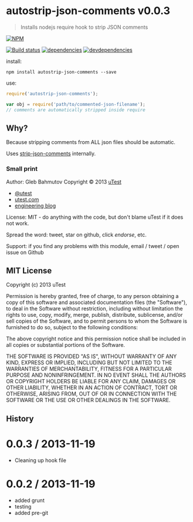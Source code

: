 # autostrip-json-comments v0.0.3

> Installs nodejs require hook to strip JSON comments

[![NPM][autostrip-json-comments-icon]][autostrip-json-comments-url]

[![Build status][autostrip-json-comments-ci-image]][autostrip-json-comments-ci-url]
[![dependencies][autostrip-json-comments-dependencies-image]][autostrip-json-comments-dependencies-url]
[![devdependencies][autostrip-json-comments-devdependencies-image]][autostrip-json-comments-devdependencies-url]

[autostrip-json-comments-icon]: https://nodei.co/npm/autostrip-json-comments.png?downloads=true
[autostrip-json-comments-url]: https://npmjs.org/package/autostrip-json-comments
[autostrip-json-comments-ci-image]: https://travis-ci.org/bahmutov/autostrip-json-comments.png?branch=master
[autostrip-json-comments-ci-url]: https://travis-ci.org/bahmutov/autostrip-json-comments
[autostrip-json-comments-dependencies-image]: https://david-dm.org/bahmutov/autostrip-json-comments.png
[autostrip-json-comments-dependencies-url]: https://david-dm.org/bahmutov/autostrip-json-comments
[autostrip-json-comments-devdependencies-image]: https://david-dm.org/bahmutov/autostrip-json-comments/dev-status.png
[autostrip-json-comments-devdependencies-url]: https://david-dm.org/bahmutov/autostrip-json-comments#info=devDependencies



install:

```
npm install autostrip-json-comments --save
```

use:

```javascript
require('autostrip-json-comments');

var obj = require('path/to/commented-json-filename');
// comments are automatically stripped inside require
```



## Why?

Because stripping comments from ALL json files should be automatic.

Uses [strip-json-comments](https://github.com/sindresorhus/strip-json-comments) internally.

### Small print

Author: Gleb Bahmutov Copyright &copy; 2013 [uTest](http://www.utest.com/)

* [@utest](https://twitter.com/utest)
* [utest.com](http://utest.com)
* [engineering blog](http://eng.utest.com/)

License: MIT - do anything with the code, but don't blame uTest if it does not work.

Spread the word: tweet, star on github, click *endorse*, etc.

Support: if you find any problems with this module, email / tweet / open issue on Github



## MIT License

Copyright (c) 2013 uTest

Permission is hereby granted, free of charge, to any person
obtaining a copy of this software and associated documentation
files (the "Software"), to deal in the Software without
restriction, including without limitation the rights to use,
copy, modify, merge, publish, distribute, sublicense, and/or sell
copies of the Software, and to permit persons to whom the
Software is furnished to do so, subject to the following
conditions:

The above copyright notice and this permission notice shall be
included in all copies or substantial portions of the Software.

THE SOFTWARE IS PROVIDED "AS IS", WITHOUT WARRANTY OF ANY KIND,
EXPRESS OR IMPLIED, INCLUDING BUT NOT LIMITED TO THE WARRANTIES
OF MERCHANTABILITY, FITNESS FOR A PARTICULAR PURPOSE AND
NONINFRINGEMENT. IN NO EVENT SHALL THE AUTHORS OR COPYRIGHT
HOLDERS BE LIABLE FOR ANY CLAIM, DAMAGES OR OTHER LIABILITY,
WHETHER IN AN ACTION OF CONTRACT, TORT OR OTHERWISE, ARISING
FROM, OUT OF OR IN CONNECTION WITH THE SOFTWARE OR THE USE OR
OTHER DEALINGS IN THE SOFTWARE.



## History


0.0.3 / 2013-11-19
==================

  * Cleaning up hook file

0.0.2 / 2013-11-19
==================

  * added grunt
  * testing
  * added pre-git


